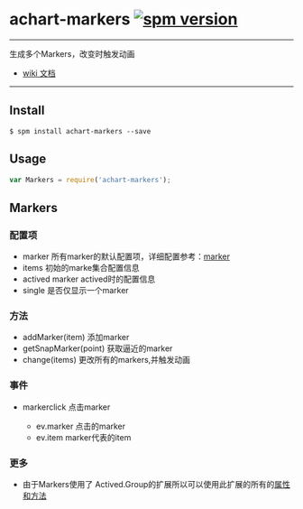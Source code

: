 # achart-markers [![spm version](http://spmjs.io/badge/achart-markers)](http://spmjs.io/package/achart-markers)

---

生成多个Markers，改变时触发动画
  
  * [wiki 文档](wiki/)

---

## Install

```
$ spm install achart-markers --save
```

## Usage

```js
var Markers = require('achart-markers');
```


## Markers

### 配置项

  * marker 所有marker的默认配置项，详细配置参考：[marker](http://spmjs.io/docs/achart-canvas/latest/#marker)
  * items 初始的marke集合配置信息
  * actived marker actived时的配置信息
  * single 是否仅显示一个marker

### 方法
  
  * addMarker(item) 添加marker
  * getSnapMarker(point) 获取逼近的marker
  * change(items) 更改所有的markers,并触发动画

### 事件

  * markerclick 点击marker

    * ev.marker 点击的marker
    * ev.item marker代表的item

### 更多

 * 由于Markers使用了 Actived.Group的扩展所以可以使用此扩展的所有的[属性和方法](http://spmjs.io/docs/achart-actived/latest/)
